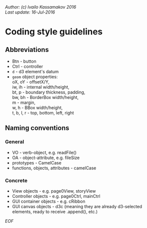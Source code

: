 _Author: (c) Ivailo Kassamakov 2016_  
_Last update: 16-Jul-2016_

# Coding style guidelines

## Abbreviations

* Btn - button
* Ctrl - controller
* `d` - d3 element's datum
* `geom` object properties:  
   oX, oY - offsetX/Y,  
   iw, ih - internal width/height,  
   bt, p - boundary thickness, padding,  
   bw, bh - BorderBox width/height,   
   m - margin,   
   w, h - BBox width/height,   
   t, b, l, r - top, bottom, left, right  

## Naming conventions

### General
* VO - verb-object, e.g. readFile()
* OA - object-attribute, e.g. fileSize
* prototypes - CamelCase
* functions, objects, attributes - camelCase

### Concrete
* View objects - e.g. page0View, storyView
* Controller objects - e.g. page0Ctrl, mainCtrl
* GUI container objects - e.g. cRibbon
* GUI canvas objects - d3c (meaning they are already d3-selected elements, ready to receive .append(), etc.)

_EOF_
